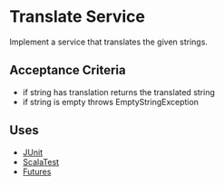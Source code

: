 # Translate Service

Implement a service that translates the given strings.


## Acceptance Criteria

* if string has translation returns the translated string
* if string is empty throws EmptyStringException


## Uses

* [JUnit](https://junit.org/junit4/)
* [ScalaTest](http://www.scalatest.org/)
* [Futures](https://docs.scala-lang.org/overviews/core/futures.html)